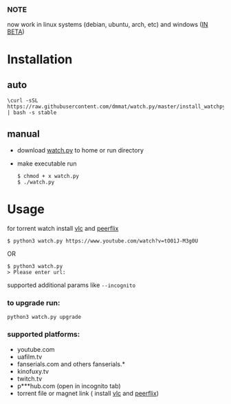 ### NOTE

now work in linux systems (debian, ubuntu, arch, etc) and windows ([IN BETA](https://github.com/dmmat/watch.py/releases)) 



# Installation

## auto 

```
\curl -sSL https://raw.githubusercontent.com/dmmat/watch.py/master/install_watchpy.sh | bash -s stable
```

## manual 

* download [watch.py](https://raw.githubusercontent.com/dmmat/watch.py/master/watch.py)  to home or run directory 

* make executable run 

    ``` 
    $ chmod + x watch.py 
    $ ./watch.py
    ```


# Usage

for torrent watch install [vlc](https://www.videolan.org/vlc/#download) and [peerflix](https://www.npmjs.com/package/peerflix)

```
$ python3 watch.py https://www.youtube.com/watch?v=tO01J-M3g0U
```

OR 

```
$ python3 watch.py
> Please enter url: 
```


supported additional params like ```--incognito```

### to upgrade run:

``` python3 watch.py upgrade ```

### supported platforms:

- youtube.com
- uafilm.tv
- fanserials.com and others fanserials.*
- kinofuxy.tv
- twitch.tv
- p***hub.com (open in incognito tab)
- torrent file or magnet link ( install [vlc](https://www.videolan.org/vlc/#download) and [peerflix](https://www.npmjs.com/package/peerflix))
